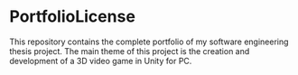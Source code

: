 # PortfolioLicense
This repository contains the complete portfolio of my software engineering thesis project. The main theme of this project is the creation and development of a 3D video game in Unity for PC.
